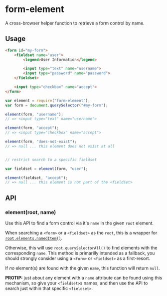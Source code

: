 # form-element

A cross-browser helper function to retrieve a form control by name.

## Usage

```html
<form id="my-form">
    <fieldset name="user">
        <legend>User Information</legend>

        <input type="text" name="username">
        <input type="password" name="password">
    </fieldset>

    <input type="checkbox" name="accept">
</form>
```

```js
var element = require("form-element");
var form = document.querySelector("#my-form");

element(form, "username");
// => <input type="text" name="username">

element(form, "accept");
// => <input type="checkbox" name="accept">

element(form, "does-not-exist");
// => null ... this element does not exist at all


// restrict search to a specific fieldset

var fieldset = element(form, "user");

element(fieldset, "accept");
// => null ... this element is not part of the <fieldset>
```

## API

### element(root, name)

Use this API to find a form control via it's `name` in the given `root` element.

When searching a `<form>` or a `<fieldset>` as the `root`, this is a wrapper for
[`root.elements.namedItem()`](https://developer.mozilla.org/en-US/docs/Web/API/HTMLFormControlsCollection).

Otherwise, this will use `root.querySelectorAll()` to find elements with the corresponding `name`.
This method is primarilly intended as a fallback, you should strongly consider using a `<form>` or `<fieldset>`
as a first-resort.

If *no* element(s) are found with the given `name`, this function will return `null`.

**PROTIP:** just about any element with a `name` attribute can be found using this mechanism, so give
your `<fieldset>`s names, and then use the API to search just within that specific `<fieldset>`.
